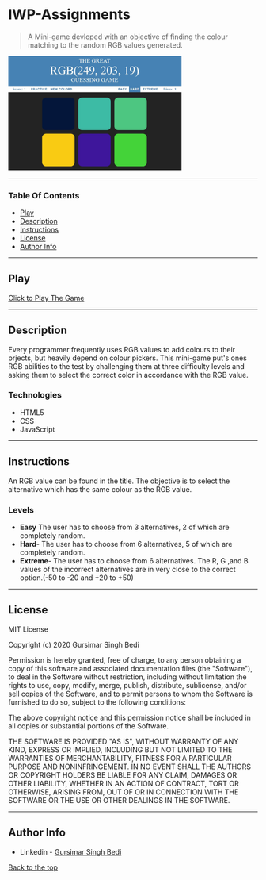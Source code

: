 # IWP-Assignments
>A Mini-game devloped with an objective of finding the colour matching to the random RGB values generated.
<img src="Assignment-1/image/gamepic.JPG" width=350>

---

### Table Of Contents
- [Play](#play)
- [Description](#description)
- [Instructions](#instructions)
- [License](#license)
- [Author Info](#author-info)

---

## Play
[Click to Play The Game](https://gursimar04.github.io/IWP-Assignments/Assignment-1/)

---

## Description
Every programmer frequently uses RGB values to add colours to their prjects, but heavily depend on colour pickers. This mini-game put's ones RGB abilities to the test by challenging them at three difficulty levels and asking them to select the correct color in accordance with the RGB value. 

### Technologies

- HTML5
- CSS
- JavaScript

---

## Instructions
An RGB value can be found in the title. The objective is to select the alternative which has the same colour as the RGB value.

### Levels

- **Easy** The user has to choose from 3 alternatives, 2 of which are completely random.
- **Hard**- The user has to choose from 6 alternatives, 5 of which are completely random.
- **Extreme**- The user has to choose from 6 alternatives. The R, G ,and B values of the incorrect alternatives are in very close to the correct option.(-50 to -20 and +20 to +50)

---
## License
MIT License

Copyright (c) 2020 Gursimar Singh Bedi

Permission is hereby granted, free of charge, to any person obtaining a copy of this software and associated documentation files (the "Software"), to deal in the Software without restriction, including without limitation the rights to use, copy, modify, merge, publish, distribute, sublicense, and/or sell copies of the Software, and to permit persons to whom the Software is furnished to do so, subject to the following conditions:

The above copyright notice and this permission notice shall be included in all copies or substantial portions of the Software.

THE SOFTWARE IS PROVIDED "AS IS", WITHOUT WARRANTY OF ANY KIND, EXPRESS OR IMPLIED, INCLUDING BUT NOT LIMITED TO THE WARRANTIES OF MERCHANTABILITY, FITNESS FOR A PARTICULAR PURPOSE AND NONINFRINGEMENT. IN NO EVENT SHALL THE AUTHORS OR COPYRIGHT HOLDERS BE LIABLE FOR ANY CLAIM, DAMAGES OR OTHER LIABILITY, WHETHER IN AN ACTION OF CONTRACT, TORT OR OTHERWISE, ARISING FROM, OUT OF OR IN CONNECTION WITH THE SOFTWARE OR THE USE OR OTHER DEALINGS IN THE SOFTWARE.

---

## Author Info
- Linkedin - [Gursimar Singh Bedi](https://www.linkedin.com/in/gursimar-singh-bedi-31439a170)

[Back to the top](#RGBGuessingGame)
